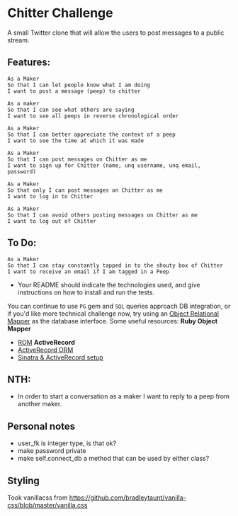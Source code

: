 Chitter Challenge
=================
A small Twitter clone that will allow the users to post messages to a public stream. 

Features:
-------
```
As a Maker
So that I can let people know what I am doing  
I want to post a message (peep) to chitter

As a maker
So that I can see what others are saying  
I want to see all peeps in reverse chronological order

As a Maker
So that I can better appreciate the context of a peep
I want to see the time at which it was made

As a Maker
So that I can post messages on Chitter as me
I want to sign up for Chitter (name, unq username, unq email, password)

As a Maker
So that only I can post messages on Chitter as me
I want to log in to Chitter

As a Maker
So that I can avoid others posting messages on Chitter as me
I want to log out of Chitter
```

To Do:
-------

```
As a Maker
So that I can stay constantly tapped in to the shouty box of Chitter
I want to receive an email if I am tagged in a Peep
```

* Your README should indicate the technologies used, and give instructions on how to install and run the tests.

You can continue to use `PG` gem and `SQL` queries approach DB integration, or if you'd like more technical challenge now, try using an [Object Relational Mapper](https://en.wikipedia.org/wiki/Object-relational_mapping) as the database interface.
Some useful resources:
**Ruby Object Mapper**
- [ROM](https://rom-rb.org/)
**ActiveRecord**
- [ActiveRecord ORM](https://guides.rubyonrails.org/active_record_basics.html)
- [Sinatra & ActiveRecord setup](https://learn.co/lessons/sinatra-activerecord-setup)


NTH:
-----
* In order to start a conversation as a maker I want to reply to a peep from another maker.

Personal notes
-----
- user_fk is integer type, is that ok?
- make password private
- make self.connect_db a method that can be used by either class?


Styling
-----
Took vanillacss from https://github.com/bradleytaunt/vanilla-css/blob/master/vanilla.css